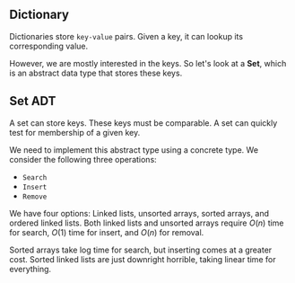 ## Dictionary

Dictionaries store ```key-value``` pairs. Given a key, it can lookup its corresponding value.

However, we are mostly interested in the keys. So let's look at a **Set**, which is an abstract data type that stores these keys.

## Set ADT

A set can store keys. These keys must be comparable. A set can quickly test for membership of a given key.

We need to implement this abstract type using a concrete type. We consider the following three operations:

- ```Search```
- ```Insert```
- ```Remove```

We have four options: Linked lists, unsorted arrays, sorted arrays, and ordered linked lists. Both linked lists and unsorted arrays require $O(n)$ time for search, $O(1)$ time for insert, and $O(n)$ for removal.

Sorted arrays take log time for search, but inserting comes at a greater cost. Sorted linked lists are just downright horrible, taking linear time for everything.